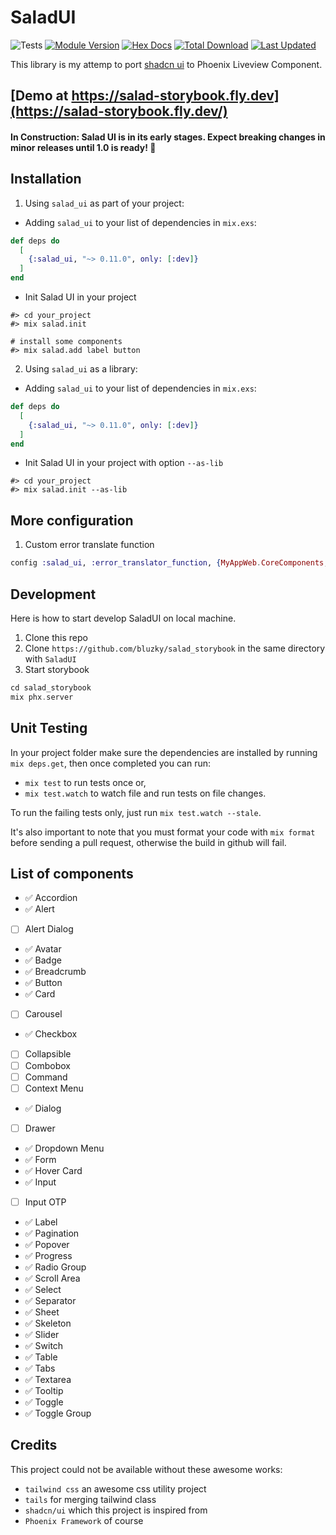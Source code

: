 # SaladUI


![Tests](https://github.com/bluzky/salad_ui/actions/workflows/tests.yml/badge.svg)
[![Module Version](https://img.shields.io/hexpm/v/salad_ui.svg)](https://hex.pm/packages/salad_ui)
[![Hex Docs](https://img.shields.io/badge/hex-docs-lightgreen.svg)](https://hexdocs.pm/salad_ui/)
[![Total Download](https://img.shields.io/hexpm/dt/salad_ui.svg)](https://hex.pm/packages/salad_ui)
[![Last Updated](https://img.shields.io/github/last-commit/bluzky/salad_ui.svg)](https://github.com/bluzky/salad_ui/commits/main)

This library is my attemp to port [shadcn ui](https://ui.shadcn.com/) to Phoenix Liveview Component.

## [Demo at https://salad-storybook.fly.dev](https://salad-storybook.fly.dev/)

####  In Construction: Salad UI is in its early stages. Expect breaking changes in minor releases until 1.0 is ready! 🚀

## Installation

1. Using `salad_ui` as part of your project:

- Adding `salad_ui` to your list of dependencies in `mix.exs`:

```elixir
def deps do
  [
    {:salad_ui, "~> 0.11.0", only: [:dev]}
  ]
end
```

- Init Salad UI in your project
```
#> cd your_project
#> mix salad.init

# install some components
#> mix salad.add label button
```

2. Using `salad_ui` as a library:

- Adding `salad_ui` to your list of dependencies in `mix.exs`:

```elixir
def deps do
  [
    {:salad_ui, "~> 0.11.0", only: [:dev]}
  ]
end
```

- Init Salad UI in your project with option `--as-lib`
```
#> cd your_project
#> mix salad.init --as-lib
```


## More configuration
1. Custom error translate function

```elixir
config :salad_ui, :error_translator_function, {MyAppWeb.CoreComponents, :translate_error}
```

## Development

Here is how to start develop SaladUI on local machine.

1. Clone this repo
2. Clone `https://github.com/bluzky/salad_storybook` in the same directory with `SaladUI`
3. Start storybook
```ex
cd salad_storybook
mix phx.server
```

## Unit Testing

In your project folder make sure the dependencies are installed by running `mix deps.get`, then once completed you can run:

- `mix test` to run tests once or,
- `mix test.watch` to watch file and run tests on file changes.

To run the failing tests only, just run `mix test.watch --stale`.

  It's also important to note that you must format your code with `mix format` before sending a pull request, otherwise the build in github will fail.

## List of components

- ✅ Accordion
- ✅ Alert
- [ ] Alert Dialog
- ✅ Avatar
- ✅ Badge
- ✅ Breadcrumb
- ✅ Button
- ✅ Card
- [ ] Carousel
- ✅ Checkbox
- [ ] Collapsible
- [ ] Combobox
- [ ] Command
- [ ] Context Menu
- ✅ Dialog
- [ ] Drawer
- ✅ Dropdown Menu
- ✅ Form
- ✅ Hover Card
- ✅ Input
- [ ] Input OTP
- ✅ Label
- ✅ Pagination
- ✅ Popover
- ✅ Progress
- ✅ Radio Group
- ✅ Scroll Area
- ✅ Select
- ✅ Separator
- ✅ Sheet
- ✅ Skeleton
- ✅ Slider
- ✅ Switch
- ✅ Table
- ✅ Tabs
- ✅ Textarea
- ✅ Tooltip
- ✅ Toggle
- ✅ Toggle Group


## Credits
This project could not be available without these awesome works:

- `tailwind css` an awesome css utility project
- `tails` for merging tailwind class
- `shadcn/ui` which this project is inspired from
- `Phoenix Framework` of course
